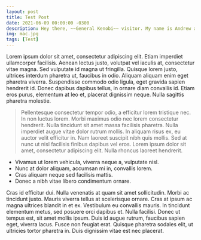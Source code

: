 ```yaml
---
layout: post
title: Test Post
date: 2021-06-09 00:00:00 -0300
description: Hey there, ~~General Kenobi~~ visitor. My name is Andrew and this is my data science journey.
img: mac.jpg
tags: [Test]
---
```


Lorem ipsum dolor sit amet, consectetur adipiscing elit. Etiam imperdiet ullamcorper facilisis. Aenean lectus justo, volutpat vel iaculis at, consectetur vitae magna. Sed vulputate id magna ut fringilla. Quisque lorem justo, ultrices interdum pharetra ut, faucibus in odio. Aliquam aliquam enim eget pharetra viverra. Suspendisse commodo odio ligula, eget gravida sapien hendrerit id. Donec dapibus dapibus tellus, in ornare diam convallis id. Etiam eros purus, elementum at leo et, placerat dignissim neque. Nulla sagittis pharetra molestie.

>Pellentesque consectetur tempor odio, a efficitur lorem tristique nec. In non luctus lorem. Morbi maximus odio nec lorem consectetur hendrerit. Nulla tincidunt sit amet massa facilisis pharetra. Nulla imperdiet augue vitae dolor rutrum mollis. In aliquam risus ex, eu auctor velit efficitur in. Nam laoreet suscipit nibh quis mollis. Sed at nunc ut nisl facilisis finibus dapibus vel eros. Lorem ipsum dolor sit amet, consectetur adipiscing elit. Nulla rhoncus laoreet hendrerit.


<script src="https://gist.github.com/acmarkes/2110c3e7859a5ea5fd9229301faa5c9b.js"></script>


- Vivamus ut lorem vehicula, viverra neque a, vulputate nisl.
- Nunc at dolor aliquam, accumsan mi in, convallis lorem.
- Cras aliquam neque sed facilisis mattis.
- Donec a nibh vitae libero condimentum ornare.

Cras id efficitur dui. Nulla venenatis at quam sit amet sollicitudin. Morbi ac tincidunt justo. Mauris viverra tellus at scelerisque ornare. Cras at ipsum ac magna ultrices blandit in et ex. Vestibulum eu convallis mauris. In tincidunt elementum metus, sed posuere orci dapibus et. Nulla facilisi. Donec ut tempus est, sit amet mollis ipsum. Duis id augue rutrum, faucibus sapien eget, viverra lacus. Fusce non feugiat erat. Quisque pharetra sodales elit, ut ultricies tortor pharetra in. Duis dignissim vitae est nec placerat.
